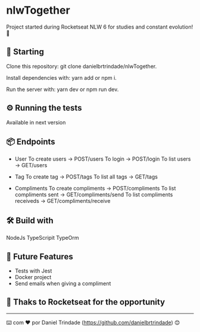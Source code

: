 # nlwTogether

Project started during Rocketseat NLW 6 for studies and constant evolution! 🚀

## 🚀 Starting

Clone this repository: git clone danielbrtrindade/nlwTogether.

Install dependencies with: yarn add or npm i.

Run the server with: yarn dev or npm run dev.

## ⚙️ Running the tests

Available in next version

## 📦 Endpoints

- User
To create users -> POST/users
To login -> POST/login
To list users -> GET/users

- Tag
To create tag -> POST/tags
To list all tags -> GET/tags

- Compliments
To create compliments -> POST/compliments
To list compliments sent -> GET/compliments/send
To list compliments receiveds -> GET/compliments/receive

## 🛠️ Build with

NodeJs
TypeScripit
TypeOrm

## 📌 Future Features

- Tests with Jest
- Docker project
- Send emails when giving a compliment

## 🎁 Thaks to Rocketseat for the opportunity

---
⌨️ com ❤️ por Daniel Trindade (https://github.com/danielbrtrindade) 😊
